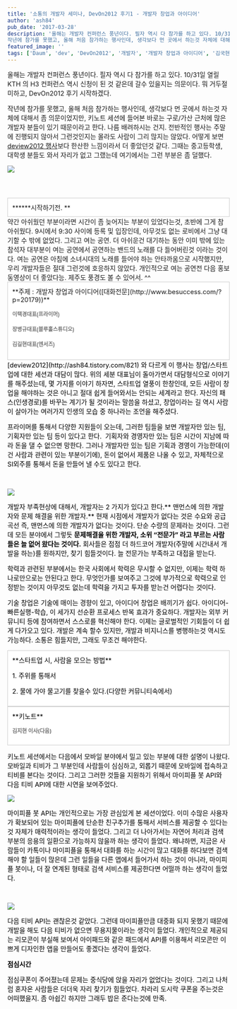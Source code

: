 ```yaml
---
title: '소통의 개발자 세미나, DevOn2012 후기1 - 개발자 창업과 아이디어'
author: 'ash84'
pub_date: '2017-03-28'
description: '올해는 개발자 컨퍼런스 풍년이다. 필자 역시 다 참가를 하고 있다. 10/31일 열릴 KTH 의 H3 컨퍼런스 역시 신청이 된 것 같은데 갈수 있을지는 의문이다. 뭐 거두절미하고, DevOn2012 후기 시작하겠다. 
작년에 참가를 못했고, 올해 처음 참가하는 행사인데, 생각보다 먼 곳에서 하는것 자체에 대해서 좀 의문이었지만, 키노트 세션에 들어본 바로는 구로/가산 근처에 많은 개발자 분들이 있기 때문'
featured_image: ''
tags: ['Daum', 'dev', 'DevOn2012', '개발자', '개발자 창업과 아이디어', '김국현', '소통', '스타트업', 'conference']
---
```



<span style="font-size: 11pt; ">올해는 개발자 컨퍼런스 풍년이다. 필자 역시 다 참가를 하고 있다. 10/31일 열릴 KTH 의 H3 컨퍼런스 역시 신청이 된 것 같은데 갈수 있을지는 의문이다. 뭐 거두절미하고, DevOn2012 후기 시작하겠다. </span>

<span style="font-size: 11pt; ">작년에 참가를 못했고, 올해 처음 참가하는 행사인데, 생각보다 먼 곳에서 하는것 자체에 대해서 좀 의문이었지만, 키노트 세션에 들어본 바로는 구로/가산 근처에 많은 개발자 분들이 있기 때문이라고 한다. 나름 배려하시는 건지. 전반적인 행사는 주말에 진행되지 않아서 그런것인지는 몰라도 사람이 그리 많지는 않았다. 어떻게 보면 [deview2012 행사](http://ash84.tistory.com/821)보다 한산한 느낌이라서 더 좋았던것 같다. 그때는 중고등학생, 대학생 분들도 와서 자리가 없고 그랬는데 여기에서는 그런 부분은 좀 덜했다. </span>

<span style="font-size: 11pt; ">  
</span>

![](http://ash84.net/wp-content/uploads/1/cfile8.uf.11701237508098071F7600.jpg)

<span style="font-size: 15px; line-height: 29px;"> </span>

<div class="txc-textbox" style="border: 1px solid rgb(203, 203, 203); background-color: rgb(255, 255, 255); padding: 10px; ">******<span style="font-size: 11pt; ">시작하기전. </span>**

</div><span style="font-size: 11pt; ">약간 아쉬웠던 부분이라면 시간이 좀 늦어지는 부분이 있었다는것, 초반에 그게 참 아쉬웠다. 9시에서 9:30 사이에 등록 및 입장인데, 아무것도 없는 로비에서 그냥 대기할 수 밖에 없었다. 그리고 여는 공연. 더 아쉬운건 대기하는 동안 이미 밖에 있는 참석자 대부분이 여는 공연에서 공연하는 밴드의 노래를 다 들어버린것 이라는 것이다. 여는 공연은 아침에 소녀시대의 노래를 들어야 하는 안타까움으로 시작했지만, 우리 개발자들은 절대 그런것에 호응하지 않았다. 개인적으로 여는 공연전 다음 홍보 동영상이 더 좋았다능. 제주도 풍경도 볼 수 있어서. ^^ </span>

<span style="font-size: 11pt; ">  
</span>

<span style="font-size: 11pt; ">  
</span>

<div class="txc-textbox" style="border: 1px solid rgb(203, 203, 203); background-color: rgb(255, 255, 255); padding: 10px; ">**<span style="font-size: 11pt; ">주제 : 개발자 창업과 아이디어([대화전문](http://www.besuccess.com/?p=20179))</span>**

<span style="color: rgb(0, 0, 0); font-family: 굴림, Gulim, sans-serif; font-weight: bold; line-height: 20px; text-align: center; font-size: 11pt; "><span style="font-size: 9pt; color: rgb(116, 116, 116); ">이택경대표(프라이머)</span><span style="font-size: 9pt; color: rgb(116, 116, 116); "> </span></span>

<span style="color: rgb(116, 116, 116); font-family: 굴림, Gulim, sans-serif; font-weight: bold; line-height: 20px; text-align: center; font-size: 9pt; ">장병규대표(블루홀스튜디오)</span>

<span style="color: rgb(116, 116, 116); font-family: 굴림, Gulim, sans-serif; font-weight: bold; line-height: 20px; text-align: center; font-size: 9pt; ">김길현대표(엔서즈)</span>

</div><span style="color: rgb(0, 0, 0); font-size: 11pt; ">[deview2012](http://ash84.tistory.com/821) 와 다르게 이 행사는 창업/스타트업에 대한 세션과 대담이 많다. 위의 세분 대표님이 돌아가면서 대담형식으로 이야기를 해주셨는데, 몇 가지를 이야기 하자면, 스타트업 열풍이 한창인데, 모든 사람이 창업을 해야하는 것은 아니고 절대 쉽게 들어와서는 안되는 세계라고 한다. 자신의 패스(인생경로)를 바꾸는 계기가 될 것이라는 말씀을 하셨고, 창업이라는 길 역시 사람이 살아가는 여러가지 인생의 모습 중 하나라는 조언을 해주셨다. </span>

<span style="color: rgb(0, 0, 0); ">  
</span>

<font color="#000000"><span style="font-size: 11pt; ">프라이머를 통해서 다양한 지원들이 오는데, 그러한 팀들을 보면 개발자만 있는 팀, 기획자만 있는 팀 등이 있다고 한다.  기획자와 경영자만</span><span style="font-size: 11pt; "> 있는 팀은 시간이 지남에 따라 돈을 댈 수 없으면 망한다. 그러나</span><span style="font-size: 11pt; "> 개발자만</span><span style="font-size: 11pt; "> 있는 팀은 기획과 경영이 가능한데(이건 사람과 관련이 있는 부분이기에), 돈이 없어서 제품은 나올 수 있고, 자체적으로 SI외주를 통해서 돈을 만들어 낼 수도 있다고 한다. </span></font>

<font color="#000000"><span style="font-size: 11pt; ">  
</span></font>

![](http://ash84.net/wp-content/uploads/1/cfile8.uf.1364A0375080980825EF2F.jpg)

<font color="#000000">  
</font>

<font color="#000000"><span style="font-size: 11pt; ">개발자 부족현상에 대해서, 개발자는 2 가지가 있다고 한다.** 맨먼스에 의한 개발자와 문제 해결을 위한 개발자.** 현재 시점에서 개발자가 없다는 것은 수요와 공급 곡선 즉, 맨먼스에 의한 개발자가 없다는 것이다. 단순 수량의 문제라는 것이다. 그런데 모든 분야에서 그렇듯 **문제해결을 위한 개발자, 소위 “전문가” 라고 부르는 사람들은 늘 없어 왔다는 것이다.** 회사들은 점점 더 하드코어 개발자(주말에 시간내서 개발을 하는)</span><span style="font-size: 11pt; ">를 원하지만, 찾기 힘들것이다. 늘 전문가는 부족하고 대접을 받는다. </span></font>

<font color="#000000">  
</font>

<font color="#000000"><span style="font-size: 11pt; ">학력과 관련된 부분에서는 한국 사회에서 학력은 무시할 수 없지만, 이제는 학력 하나로만으로는 안된다고 한다. 무엇인가를 보여주고 그것에 부가적으로 학력으로 인정받는 것이지 아무것도 없는데 학력을 가지고 투자를 받는건 어렵다는 것이다. </span></font>

<font color="#000000">  
</font>

<font color="#000000"><span style="font-size: 11pt; ">기술 창업은 기술에 매이는 경향이 있고, 아이디어 창업은 배끼기가 쉽다. 아이디어-빠른실행-학습, 이 세가지 선순환 프로세스 반복 효과가 중요하다. 개발자는 외부 커뮤니티 등에 참여하면서 스스로를 혁신해야 한다. </span><span style="font-size: 11pt; ">이제는 글로벌적인 기회들이 더 쉽게 다가오고 있다. 개발은 계속 할수 있지만, 개발과 비지니스를 병행하는것 역시도 가능하다. 소통은 힘들지만, 그래도 무조건 해야한다. </span></font>

<font color="#000000">  
</font>

<div class="txc-textbox" style="border: 1px solid rgb(203, 203, 203); background-color: rgb(255, 255, 255); padding: 10px; "><font color="#000000"><span style="font-size: 11pt; ">**스타트업 시, 사람을 모으는 방법**</span></font>

<font color="#000000"><span style="font-size: 11pt; ">1. 주위를 통해서 </span></font>

<font color="#000000"><span style="font-size: 11pt; ">2. 물에 가야 물고기를 찾을수 있다.(다양한 커뮤니티속에서)</span></font>

</div><font color="#000000">  
</font>

<font color="#000000">  
</font>

<font color="#000000">  
</font>

<div class="txc-textbox" style="border: 1px solid rgb(203, 203, 203); background-color: rgb(255, 255, 255); padding: 10px; "><font color="#000000"><span style="font-size: 11pt; ">**키노트**</span></font>

<font color="#000000">**<span style="font-size: 9pt; color: rgb(116, 116, 116); ">김지현</span><span style="font-size: 9pt; color: rgb(116, 116, 116); "> 이사(다음)</span>**</font>

</div><font color="#000000">  
</font>

<font color="#000000"><span style="font-size: 11pt; ">키노트 세션에서는 다음에서 모바일 분야에서 밀고 있는 부분에 대한 설명이 나왔다. 모바일과 티비가 그 부분인데 사람들이 심심하고, 외롭기 때문에 모바일에 접속하고 티비를 본다는 것이다. 그리고 그러한 것들을 지원하기 위해서 마이피플 봇 API와 다음 티비 API에 대한 시연을 보여주었다. </span></font>

  
![](http://ash84.net/wp-content/uploads/1/cfile27.uf.016F1B375080980D1E3E73.jpg)

<div></div><font color="#000000">  
</font>

<font color="#000000"><span style="font-size: 11pt; ">마이피플 봇 API는 개인적으로는 가장 관심있게 본 세션이었다. 이미 수많은 사용자가 확보되어 있는 마이피플에 단순한 친구추가를 통해서 서비스를 제공할 수 있다는 것 자체가 매력적이라는 생각이 들었다. 그리고 더 나아가서는 자연어 처리과 검색 부분의 응용의 일환으로 가능하지 않을까 하는 생각이 들었다. 왜냐하면, 지금은 사람들이 카톡이나 마이피플을 통해서 대화를 하는 시간이 많고 대화를 하다보면 검색해야 할 일들이 많은데 그런 일들을 다른 앱에서 들어가서 하는 것이 아니라, 마이피플 봇이나, 더 잘 연계된 형태로 검색 서비스를 제공한다면 어떨까 하는 생각이 들었다. </span></font>

<font color="#000000"><span style="font-size: 11pt; ">  
</span></font>

![](http://ash84.net/wp-content/uploads/1/cfile23.uf.1773C2375080980E1CFCD9.jpg)

<font color="#000000">  
</font>

<font color="#000000"><span style="font-size: 11pt; ">다음 티비 API는 괜찮은것 같았다. 그런데 마이피플만큼 대중화 되지 못했기 때문에 개발을 해도 다음 티비가 없으면 무용지물이라는 생각이 들었다. 개인적으로 제공되는 리모콘이 부실해 보여서 아이패드와 같은 패드에서 API를 이용해서 리모콘만 이쁘게 디자인한 앱을 만들어도 좋겠다는 생각이 들었다. </span></font>

<font color="#000000">  
</font>

<font color="#000000">  
</font>

<font color="#000000"><span style="font-size: 11pt; ">**점심시간**</span></font>

<font color="#000000">  
</font>

<font color="#000000"><span style="font-size: 11pt; ">점심쿠폰이 주어졌는데 문제는 중식당에 앉을 자리가 없었다는 것이다. 그리고 나처럼 혼자온 사람들은 더더욱 자리 찾기가 힘들었다. 차라리 도시락 쿠폰을 주는것은 어떠했을지. 좀 아쉽긴 하지만 그래두 밥은 준다는것에 만족. </span></font>

<font color="#000000">  
</font>

<font color="#000000">  
</font>



